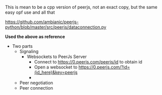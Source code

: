 
This is mean to be a cpp version of peerjs, not an exact copy, but the same easy opf use and all that

https://github.com/ambianic/peerjs-python/blob/master/src/peerjs/dataconnection.py

__Used the above as reference__

- Two parts
    - Signaling
        - Websockets to PeerJs Server
            - Connect to https://0.peerjs.com/peerjs/id to obtain id
            - Open a websocket to https://0.peerjs.com/?id=(id_here)&key=peerjs
            - 
    - Peer negotiation
    - Peer connection